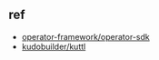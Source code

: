 


## ref
+ [operator-framework/operator-sdk](https://github.com/operator-framework/operator-sdk)
+ [kudobuilder/kuttl](https://github.com/kudobuilder/kuttl)